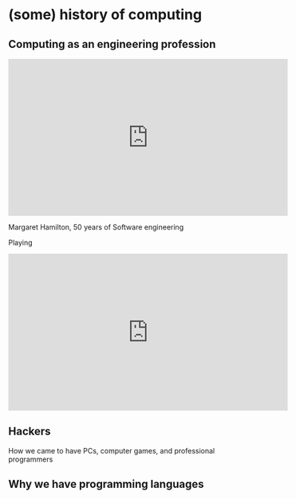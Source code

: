 # (some) history of computing

## Computing as an engineering profession

<iframe width="560" height="315" src="https://www.youtube.com/embed/ZdI2Lt8KAxQ?start=3466&stop=4162" frameborder="0" allow="accelerometer; autoplay; encrypted-media; gyroscope; picture-in-picture" allowfullscreen></iframe>

Margaret Hamilton, 50 years of Software engineering

Playing

<iframe width="560" height="315" src="https://www.youtube.com/embed/ZdI2Lt8KAxQ?start=4035" frameborder="0" allow="accelerometer; autoplay; encrypted-media; gyroscope; picture-in-picture" allowfullscreen></iframe>


## Hackers

How we came to have PCs, computer games, and professional programmers

## Why we have programming languages


